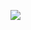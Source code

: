 ![](http://www.plantuml.com/plantuml/proxy?cache=no&src=https://raw.githubusercontent.com/oleksandrblazhko/ai-212-yaroshuk/ai-212-laboratory-work-7.0/2-SoftwareDesign/2.7-PlantUML/UML-UseCase.puml)
